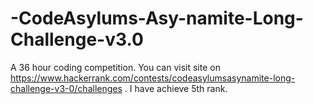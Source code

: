 # -CodeAsylums-Asy-namite-Long-Challenge-v3.0
A 36 hour coding competition. 
You can visit site on https://www.hackerrank.com/contests/codeasylumsasynamite-long-challenge-v3-0/challenges .
I have achieve 5th rank.
